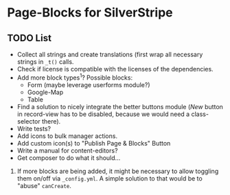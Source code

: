 # Page-Blocks for SilverStripe

## TODO List

 - Collect all strings and create translations (first wrap all necessary strings in `_t()` calls.
 - Check if license is compatible with the licenses of the dependencies.
 - Add more block types<sup>1</sup>? Possible blocks:
   -  Form (maybe leverage userforms module?)
   -  Google-Map
   -  Table
 - Find a solution to nicely integrate the better buttons module (*New* button in record-view has to be disabled, because we would need a class-selector there).
 - Write tests?
 - Add icons to bulk manager actions.
 - Add custom icon(s) to "Publish Page & Blocks" Button
 - Write a manual for content-editors?
 - Get composer to do what it should...

 
1) If more blocks are being added, it might be necessary to allow toggling them on/off via `_config.yml`. A simple solution to that would be to "abuse" `canCreate`. 
